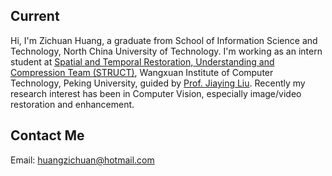 ## Current

Hi, I'm Zichuan Huang, a graduate from School of Information Science and Technology, North China University of Technology. I'm working as an intern student at [Spatial and Temporal Restoration, Understanding and Compression Team (STRUCT)](http://39.96.165.147/struct.html), Wangxuan Institute of Computer Technology, Peking University, guided by [Prof. Jiaying Liu](http://39.96.165.147/people/liujiaying.html). Recently my research interest has been in Computer Vision, especially image/video restoration and enhancement.

## Contact Me
Email: huangzichuan@hotmail.com


<!--
**HuangZichuan/huangzichuan** is a ✨ _special_ ✨ repository because its `README.md` (this file) appears on your GitHub profile.

Here are some ideas to get you started:

- 🔭 I’m currently working on ...
- 🌱 I’m currently learning ...
- 👯 I’m looking to collaborate on ...
- 🤔 I’m looking for help with ...
- 💬 Ask me about ...
- 📫 How to reach me: ...
- 😄 Pronouns: ...
- ⚡ Fun fact: ...
-->
